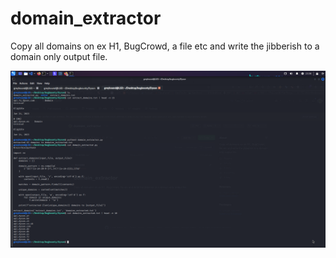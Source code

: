 # domain_extractor
Copy all domains on ex H1, BugCrowd, a file etc and write the jibberish to a domain only output file.

![img_url](https://github.com/a6thmfsin/domain_extractor/blob/main/domain_extractorr.png)
